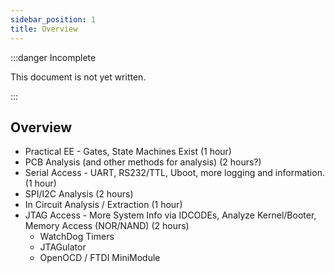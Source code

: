 ```yaml
---
sidebar_position: 1
title: Overview
---
```


:::danger Incomplete

This document is not yet written.

:::

## Overview

- Practical EE - Gates, State Machines Exist (1 hour)
- PCB Analysis (and other methods for analysis) (2 hours?)
- Serial Access - UART, RS232/TTL, Uboot, more logging and information. (1 hour)
- SPI/I2C Analysis (2 hours)
- In Circuit Analysis / Extraction (1 hour)
- JTAG Access - More System Info via IDCODEs, Analyze Kernel/Booter, Memory Access (NOR/NAND) (2 hours)
  - WatchDog Timers
  - JTAGulator
  - OpenOCD / FTDI MiniModule
